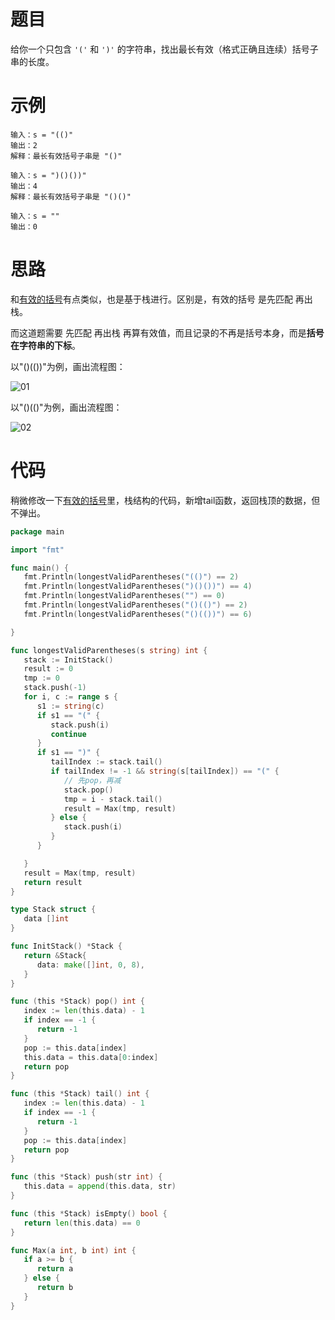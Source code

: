 # 题目

给你一个只包含 `'('` 和 `')'` 的字符串，找出最长有效（格式正确且连续）括号子串的长度。

# 示例

```
输入：s = "(()"
输出：2
解释：最长有效括号子串是 "()"
```

```
输入：s = ")()())"
输出：4
解释：最长有效括号子串是 "()()"
```

```
输入：s = ""
输出：0
```

# 思路

和[有效的括号](https://github.com/9029HIME/Algorithm/tree/master/leetCode/20230103_EASY_20_Valid_Parentheses---Stack)有点类似，也是基于栈进行。区别是，有效的括号 是先匹配 再出栈。

而这道题需要 先匹配 再出栈 再算有效值，而且记录的不再是括号本身，而是**括号在字符串的下标**。

以"()(())"为例，画出流程图：

![01](思路.assets/01.png)

以"()(()"为例，画出流程图：

![02](思路.assets/02.png)

# 代码

稍微修改一下[有效的括号](https://github.com/9029HIME/Algorithm/tree/master/leetCode/20230103_EASY_20_Valid_Parentheses---Stack)里，栈结构的代码，新增tail函数，返回栈顶的数据，但不弹出。

```go
package main

import "fmt"

func main() {
   fmt.Println(longestValidParentheses("(()") == 2)
   fmt.Println(longestValidParentheses(")()())") == 4)
   fmt.Println(longestValidParentheses("") == 0)
   fmt.Println(longestValidParentheses("()(()") == 2)
   fmt.Println(longestValidParentheses("()(())") == 6)

}

func longestValidParentheses(s string) int {
   stack := InitStack()
   result := 0
   tmp := 0
   stack.push(-1)
   for i, c := range s {
      s1 := string(c)
      if s1 == "(" {
         stack.push(i)
         continue
      }
      if s1 == ")" {
         tailIndex := stack.tail()
         if tailIndex != -1 && string(s[tailIndex]) == "(" {
            // 先pop，再减
            stack.pop()
            tmp = i - stack.tail()
            result = Max(tmp, result)
         } else {
            stack.push(i)
         }
      }

   }
   result = Max(tmp, result)
   return result
}

type Stack struct {
   data []int
}

func InitStack() *Stack {
   return &Stack{
      data: make([]int, 0, 8),
   }
}

func (this *Stack) pop() int {
   index := len(this.data) - 1
   if index == -1 {
      return -1
   }
   pop := this.data[index]
   this.data = this.data[0:index]
   return pop
}

func (this *Stack) tail() int {
   index := len(this.data) - 1
   if index == -1 {
      return -1
   }
   pop := this.data[index]
   return pop
}

func (this *Stack) push(str int) {
   this.data = append(this.data, str)
}

func (this *Stack) isEmpty() bool {
   return len(this.data) == 0
}

func Max(a int, b int) int {
   if a >= b {
      return a
   } else {
      return b
   }
}
```

